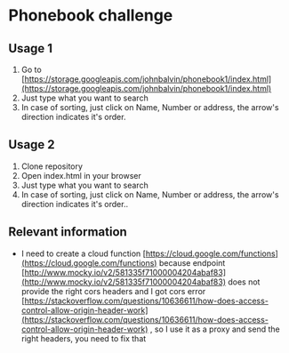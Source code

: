 # Phonebook challenge
## Usage 1

1. Go to [https://storage.googleapis.com/johnbalvin/phonebook1/index.html](https://storage.googleapis.com/johnbalvin/phonebook1/index.html)
2. Just type what you want to search
3. In case of sorting, just click on Name, Number or address, the arrow's direction indicates it's order.

## Usage 2

1. Clone repository
2. Open index.html in your browser
3. Just type what you want to search
4. In case of sorting, just click on Name, Number or address, the arrow's direction indicates it's order..

## Relevant information
- I need to create a cloud function [https://cloud.google.com/functions](https://cloud.google.com/functions) because endpoint [http://www.mocky.io/v2/581335f71000004204abaf83](http://www.mocky.io/v2/581335f71000004204abaf83) does not provide the right cors headers and I got cors error [https://stackoverflow.com/questions/10636611/how-does-access-control-allow-origin-header-work](https://stackoverflow.com/questions/10636611/how-does-access-control-allow-origin-header-work) , so I use it as a proxy and send the right headers, you need to fix that